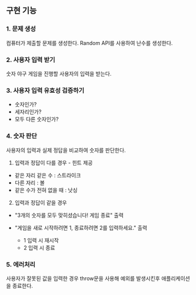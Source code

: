 ## 구현 기능

### 1. 문제 생성
컴퓨터가 제출할 문제를 생성한다. Random API를 사용하여 난수를 생성한다. 
### 2. 사용자 입력 받기
숫자 야구 게임을 진행할 사용자의 입력을 받는다.
### 3. 사용자 입력 유효성 검증하기
- 숫자인가?
- 세자리인가?
- 모두 다른 숫자인가?
### 4. 숫자 판단
사용자의 입력과 실제 정답을 비교하여 숫자를 판단한다.
1) 입력과 정답이 다를 경우 - 힌트 제공
- 같은 자리 같은 수 : 스트라이크
- 다른 자리 : 볼
- 같은 수가 전혀 없을 때 : 낫싱
2) 입력과 정답이 같을 경우
- "3개의 숫자를 모두 맞히셨습니다! 게임 종료" 출력
- "게임을 새로 시작하려면 1, 종료하려면 2를 입력하세요." 출력

  - 1 입력 시 재시작
  - 2 입력 시 종료
### 5. 에러처리
사용자가 잘못된 값을 입력한 경우 throw문을 사용해 예외를 발생시킨후 애플리케이션을 종료한다.